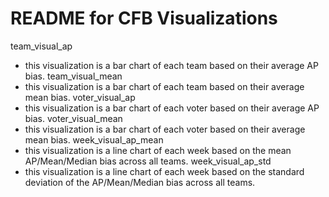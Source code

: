 # README for CFB Visualizations

team_visual_ap
 - this visualization is a bar chart of each team based on their average AP bias.
team_visual_mean
 - this visualization is a bar chart of each team based on their average mean bias.
voter_visual_ap
 - this visualization is a bar chart of each voter based on their average AP bias.
voter_visual_mean
 - this visualization is a bar chart of each voter based on their average mean bias.
week_visual_ap_mean
 - this visualization is a line chart of each week based on the mean AP/Mean/Median bias across all teams. 
week_visual_ap_std
 - this visualization is a line chart of each week based on the standard deviation of the AP/Mean/Median bias across all teams. 